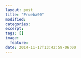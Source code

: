 ```yaml
---
layout: post
title: "Prueba00"
modified:
categories: 
excerpt:
tags: []
image:
  feature:
date: 2014-11-17T13:42:59-06:00
---
```


